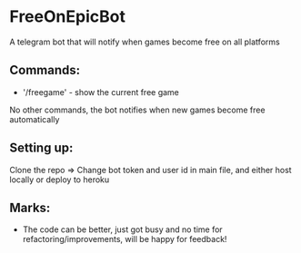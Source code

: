 # FreeOnEpicBot
A telegram bot that will notify when games become free on all platforms

## Commands:
- '/freegame' - show the current free game

No other commands, the bot notifies when new games become free automatically

## Setting up: 
Clone the repo => Change bot token and user id in main file, and either host locally or deploy to heroku

## Marks:
- The code can be better, just got busy and no time for refactoring/improvements, will be happy for feedback!
